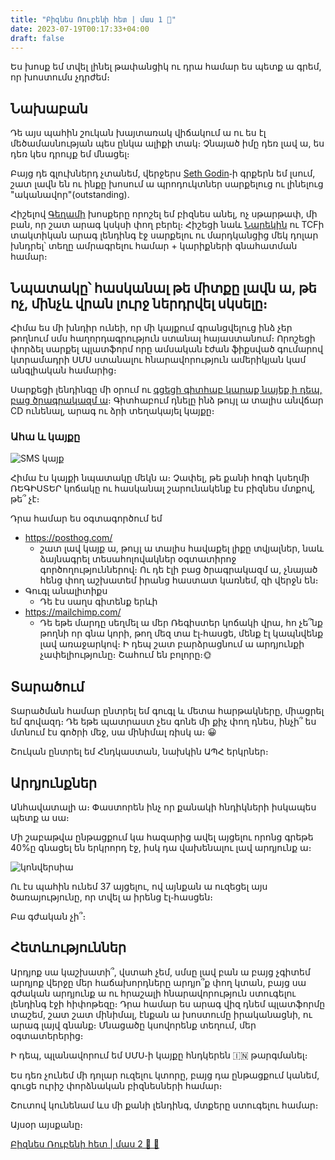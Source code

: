 ```yaml
---
title: "Բիզնես Ռուբենի հետ | մաս 1 💼"
date: 2023-07-19T00:17:33+04:00
draft: false
---
```

Ես խոսք եմ տվել լինել թափանցիկ ու դրա համար ես պետք ա գրեմ, որ խոստումս չդրժեմ։

## Նախաբան 
Դե այս պահին շուկան խայտառակ վիճակում ա ու ես էլ մեծամասնության պես ընկա ալիքի տակ։ Չնայած իմը դեռ լավ ա, ես դեռ կես դրույք եմ մնացել։

Բայց դե գլուխներդ չտանեմ, վերջերս [Seth Godin](https://www.sethgodin.com/)֊ի գրքերն եմ լսում, շատ լավն են ու ինքը խոսում ա պրոդուկտներ սարքելուց ու լինելուց "ականավոր"(outstanding).

Հիշելով [Գեղամի](https://www.linkedin.com/in/gegham-azatyan/) խոսքերը որոշել եմ բիզնես անել, ոչ սթարթափ, մի բան, որ շատ արագ կսկսի փող բերել։ Հիշեցի նաև [Նարեկին](https://www.linkedin.com/in/narek-vardanyan/) ու TCFի տակտիկան արագ լենդինգ էջ սարքելու ու մարդկանցից մեկ դոլար խնդրել՝ տեղը ամրագրելու համար + կարիքների գնահատման համար։

## Նպատակը՝ հասկանալ թե միտքը լավն ա, թե ոչ, մինչև վրան լուրջ ներդրվել սկսելը։


Հիմա ես մի խնդիր ունեի, որ մի կայքում գրանցվելուց ինձ չեր թողնում սմս հաղորդագրություն ստանալ հայաստանում։ Որոշեցի փորձել սարքել պլատֆորմ որը ամսական էժան ֆիքսված գումարով կտրամադրի ՍՄՍ ստանալու հնարավորություն ամերիկյան կամ անգլիական համարից։

Սարքեցի լենդինգը մի օրում ու [գցեցի գիտհաբ կարաք նայեք ի դեպ, բաց ծրագրակազմ ա](https://github.com/shekspir55/sms)։ Գիտհաբում դնելը ինձ թույլ ա տալիս անվճար CD ունենալ, արագ ու ձրի տեղակայել կայքը։

### Ահա և կայքը
![SMS կայք](/images/բիզնես/սմս֊կայք.png)

Հիմա էս կայքի նպատակը մեկն ա։ Չափել, թե քանի հոգի կսեղմի ՌԵԳԻՍՏԵՐ կոճակը ու հասկանալ շարունակենք էս բիզնես մտքով, թե՞ չէ։


Դրա համար ես օգտագործում եմ

* https://posthog.com/
  * շատ լավ կայք ա, թույլ ա տալիս հավաքել լիքը տվյալներ, նաև ձայնագրել տեսահոլովակներ օգտատիրոջ գործողություններով։ Ու դե էլի բաց ծրագրակազմ ա, չնայած հենց փող աշխատեմ իրանց հաստատ կառնեմ, զի վերջն են։
* Գուգլ անալիտիքս
  * Դե էս սաղս գիտենք երևի
* https://mailchimp.com/
  * Դե եթե մարդը սեղմել ա մեր Ռեգիստեր կոճակի վրա, հո չե՞նք թողնի որ գնա կորի, թող մեզ տա էլ֊հասցե, մենք էլ կապնվենք լավ առաջարկով։ Ի դեպ շատ բարձրացնում ա արդյունքի չափելիությունը։ Շահում են բոլորը։🌞

## Տարածում

Տարածման համար ընտրել եմ գուգլ և մետա հարթակները, միացրել եմ գովազդ։ Դե եթե պատրաստ չես գոնե մի քիչ փող դնես, ինչի՞ ես մտնում էս գոծրի մեջ, սա մինիմալ ռիսկ ա։ 😀

Շուկան ընտրել եմ Հնդկաստան, նախկին ԱՊՀ երկրներ։

## Արդյունքներ

Անհավատալի ա։ Փաստորեն ինչ որ քանակի հնդիկների իսկապես պետք ա սա։

Մի շաբաթվա ընթացքում կա հազարից ավել այցելու որոնց գրեթե 40%ը գնացել են երկրորդ էջ, իսկ դա վախենալու լավ արդյունք ա։

![կոնվերսիա](/images/բիզնես/կոնվերսիա.png)

Ու էս պահին ունեմ 37 այցելու, ով այնքան ա ուզեցել այս ծառայությունը, որ տվել ա իրենց էլ֊հասցեն։

Բա գժական չի՞։

## Հետևություններ
Արդյոք սա կաշխատի՞, վստահ չեմ, սմսը լավ բան ա բայց չգիտեմ արդյոք վերջը մեր հաճախորդները արդյո՞ք փող կտան, բայց սա գժական արդյունք ա ու հրաշալի հնարավորություն ստուգելու լենդինգ էջի հիփոթեզը։ Դրա համար ես արագ վիզ դնեմ պլատֆորմը տաշեմ, շատ շատ մինիմալ, էնքան ա խոստումը իրականացնի, ու արագ լայվ գնանք։ Մնացածը կսովորենք տեղում, մեր օգտատերերից։ 

Ի դեպ, պլանավորում եմ ՍՄՍ֊ի կայքը հնդկերեն 🇮🇳 թարգմանել։

Ես դեռ չունեմ մի դոլար ուզելու կտորը, բայց դա ընթացքում կանեմ, գուցե ուրիշ փորձնական բիզնեսների համար։

Շուտով կունենամ ևս մի քանի լենդինգ, մտքերը ստուգելու համար։

Այսօր այսքանը։

[Բիզնես Ռուբենի հետ | մաս 2 💼 💼](/posts/բիզնես-ռուբենի-հետ-մաս-2/)
